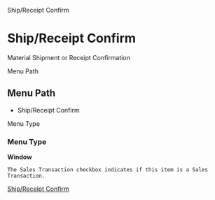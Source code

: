 
Ship/Receipt Confirm
# Ship/Receipt Confirm


Material Shipment or Receipt Confirmation

Menu Path
## Menu Path



- Ship/Receipt Confirm

Menu Type
### Menu Type

**Window**

```
The Sales Transaction checkbox indicates if this item is a Sales Transaction.
```

[Ship/Receipt Confirm](functional-guide/window/window-shipreceipt-confirm.md)
